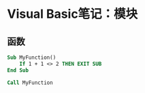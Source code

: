 # Visual Basic笔记：模块

## 函数

```vb
Sub MyFunction()
    If 1 + 1 <> 2 THEN EXIT SUB
End Sub

Call MyFunction
```

